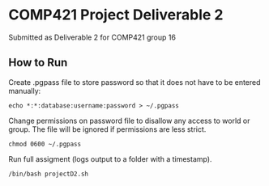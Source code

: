# COMP421 Project Deliverable 2

Submitted as Deliverable 2 for COMP421 group 16 


## How to Run

Create .pgpass file to store password so that it does not have to be entered manually:
```
echo *:*:database:username:password > ~/.pgpass
```

Change permissions on password file to disallow any access to world or group. The file will be ignored if permissions are less strict.
```
chmod 0600 ~/.pgpass
```

Run full assigment (logs output to a folder with a timestamp).
```
/bin/bash projectD2.sh
```

